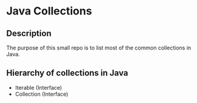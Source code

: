 # Java Collections

## Description

The purpose of this small repo is to list most of the common collections in Java.

## Hierarchy of collections in Java

* Iterable (Interface)
 * Collection (Interface)